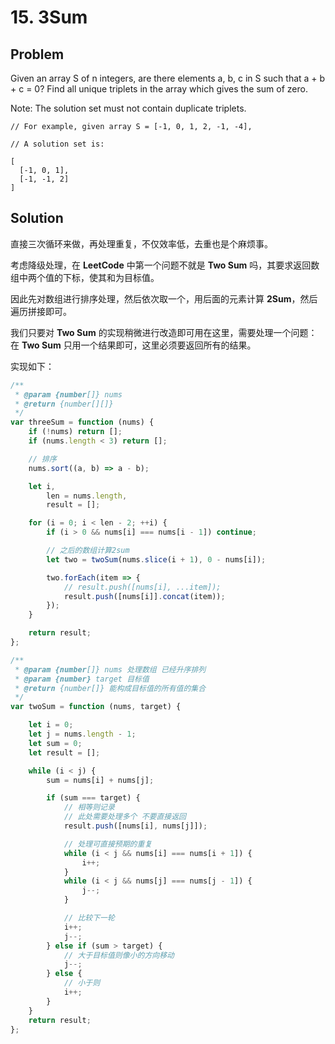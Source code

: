 # 15. 3Sum

## Problem

Given an array S of n integers, are there elements a, b, c in S such that a + b + c = 0? Find all unique triplets in the array which gives the sum of zero.

Note: The solution set must not contain duplicate triplets.

```
// For example, given array S = [-1, 0, 1, 2, -1, -4],

// A solution set is:

[
  [-1, 0, 1],
  [-1, -1, 2]
]
```

## Solution

直接三次循环来做，再处理重复，不仅效率低，去重也是个麻烦事。

考虑降级处理，在 **LeetCode** 中第一个问题不就是 **Two Sum** 吗，其要求返回数组中两个值的下标，使其和为目标值。

因此先对数组进行排序处理，然后依次取一个，用后面的元素计算 **2Sum**，然后遍历拼接即可。

我们只要对 **Two Sum** 的实现稍微进行改造即可用在这里，需要处理一个问题：在 **Two Sum** 只用一个结果即可，这里必须要返回所有的结果。

实现如下：

```js
/**
 * @param {number[]} nums
 * @return {number[][]}
 */
var threeSum = function (nums) {
    if (!nums) return [];
    if (nums.length < 3) return [];

    // 排序
    nums.sort((a, b) => a - b);

    let i,
        len = nums.length,
        result = [];

    for (i = 0; i < len - 2; ++i) {
        if (i > 0 && nums[i] === nums[i - 1]) continue;

        // 之后的数组计算2sum
        let two = twoSum(nums.slice(i + 1), 0 - nums[i]);

        two.forEach(item => {
            // result.push([nums[i], ...item]);
            result.push([nums[i]].concat(item));
        });
    }

    return result;
};

/**
 * @param {number[]} nums 处理数组 已经升序排列
 * @param {number} target 目标值
 * @return {number[]} 能构成目标值的所有值的集合
 */
var twoSum = function (nums, target) {

    let i = 0;
    let j = nums.length - 1;
    let sum = 0;
    let result = [];

    while (i < j) {
        sum = nums[i] + nums[j];

        if (sum === target) {
            // 相等则记录
            // 此处需要处理多个 不要直接返回
            result.push([nums[i], nums[j]]);

            // 处理可直接预期的重复
            while (i < j && nums[i] === nums[i + 1]) {
                i++;
            }
            while (i < j && nums[j] === nums[j - 1]) {
                j--;
            }

            // 比较下一轮
            i++;
            j--;
        } else if (sum > target) {
            // 大于目标值则像小的方向移动
            j--;
        } else {
            // 小于则
            i++;
        }
    }
    return result;
};
```
